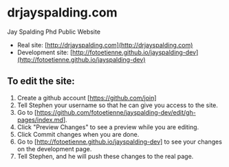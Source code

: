 drjayspalding.com
=================

Jay Spalding Phd Public Website

 - Real site: [http://drjayspalding.com](http://drjayspalding.com)
 - Development site: [http://fotoetienne.github.io/jayspalding-dev](http://fotoetienne.github.io/jayspalding-dev)

## To edit the site: ##

  1. Create a github account [https://github.com/join]
  2. Tell Stephen your username so that he can give you access to the site.
  3. Go to [https://github.com/fotoetienne/jayspalding-dev/edit/gh-pages/index.md].
  4. Click "Preview Changes" to see a preview while you are editing.
  5. Click Commit changes when you are done.
  6. Go to [http://fotoetienne.github.io/jayspalding-dev] to see your changes on the development page.
  7. Tell Stephen, and he will push these changes to the real page.
